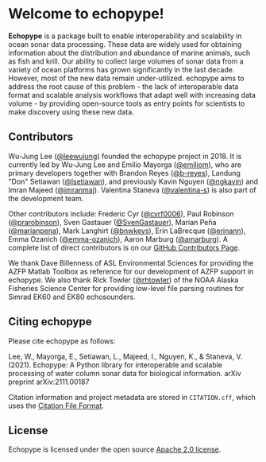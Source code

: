 # Welcome to echopype!

**Echopype** is a package built to enable interoperability and scalability
in ocean sonar data processing.
These data are widely used for obtaining information about the distribution and
abundance of marine animals, such as fish and krill.
Our ability to collect large volumes of sonar data from a variety of
ocean platforms has grown significantly in the last decade.
However, most of the new data remain under-utilized.
echopype aims to address the root cause of this problem - the lack of
interoperable data format and scalable analysis workflows that adapt well
with increasing data volume - by providing open-source tools as entry points for
scientists to make discovery using these new data.


## Contributors

Wu-Jung Lee ([@leewujung](https://github.com/leewujung)) founded the echopype project in 2018. It is currently led by Wu-Jung Lee and Emilio Mayorga ([@emiliom](https://github.com/emiliom)), who are primary developers together with Brandon Reyes ([@b-reyes](https://github.com/b-reyes)), Landung "Don" Setiawan ([@lsetiawan](https://github.com/lsetiawan)), and previously Kavin Nguyen ([@ngkavin](https://github.com/ngkavin)) and Imran Majeed ([@imranmaj](https://github.com/imranmaj)). Valentina Staneva ([@valentina-s](https://github.com/valentina-s)) is also part of the development team.

Other contributors include:
Frederic Cyr ([@cyrf0006](https://github.com/cyrf0006)),
Paul Robinson ([@prarobinson](https://github.com/prarobinson)),
Sven Gastauer ([@SvenGastauer](https://github.com/SvenGastauer)),
Marian Peña ([@marianpena](https://github.com/marianpena)),
Mark Langhirt ([@bnwkeys](https://github.com/bnwkeys)),
Erin LaBrecque ([@erinann](https://github.com/erinann)),
Emma Ozanich ([@emma-ozanich](https://github.com/emma-ozanich)),
Aaron Marburg ([@amarburg](https://github.com/amarburg)). A complete list of direct contributors is on our [GitHub Contributors Page](https://github.com/OSOceanAcoustics/echopype/graphs/contributors).

We thank Dave Billenness of ASL Environmental Sciences for
providing the AZFP Matlab Toolbox as reference for our
development of AZFP support in echopype.
We also thank Rick Towler ([@rhtowler](https://github.com/rhtowler))
of the NOAA Alaska Fisheries Science Center
for providing low-level file parsing routines for
Simrad EK60 and EK80 echosounders.

## Citing echopype

Please cite echopype as follows:

Lee, W., Mayorga, E., Setiawan, L., Majeed, I., Nguyen, K., & Staneva, V. (2021). Echopype: A Python library for interoperable and scalable processing of water column sonar data for biological information. arXiv preprint arXiv:2111.00187

Citation information and project metadata are stored in `CITATION.cff`, which uses the [Citation File Format](https://citation-file-format.github.io/).

## License

Echopype is licensed under the open source
[Apache 2.0 license](https://opensource.org/licenses/Apache-2.0).
